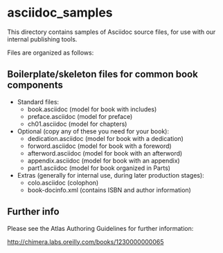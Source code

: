 # asciidoc_samples

This directory contains samples of Asciidoc source files, for use with our internal publishing tools.

Files are organized as follows:

## Boilerplate/skeleton files for common book components

* Standard files:
  * book.asciidoc (model for book with includes)
  * preface.asciidoc (model for preface)
  * ch01.asciidoc (model for chapters)
* Optional (copy any of these you need for your book):
  * dedication.asciidoc (model for book with a dedication)
  * forword.asciidoc (model for book with a foreword)
  * afterword.asciidoc  (model for book with an afterword)
  * appendix.asciidoc  (model for book with an appendix)
  * part1.asciidoc  (model for book organized in Parts)
* Extras (generally for internal use, during later production stages): 
  * colo.asciidoc (colophon)
  * book-docinfo.xml (contains ISBN and author information)

## Further info

Please see the Atlas Authoring Guidelines for further information:

http://chimera.labs.oreilly.com/books/1230000000065
